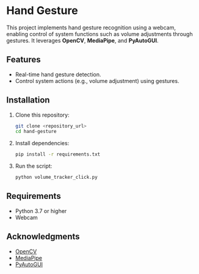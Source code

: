 
# Hand Gesture

This project implements hand gesture recognition using a webcam, enabling control of system functions such as volume adjustments through gestures. It leverages **OpenCV**, **MediaPipe**, and **PyAutoGUI**.

## Features
- Real-time hand gesture detection.
- Control system actions (e.g., volume adjustment) using gestures.

## Installation

1. Clone this repository:
   ```bash
   git clone <repository_url>
   cd hand-gesture
   ```

2. Install dependencies:
   ```bash
   pip install -r requirements.txt
   ```

3. Run the script:
   ```bash
   python volume_tracker_click.py
   ```

## Requirements
- Python 3.7 or higher
- Webcam

## Acknowledgments
- [OpenCV](https://opencv.org/)
- [MediaPipe](https://mediapipe.dev/)
- [PyAutoGUI](https://pyautogui.readthedocs.io/)
